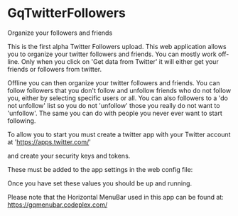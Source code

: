 # GqTwitterFollowers
Organize your followers and friends

This is the first alpha Twitter Followers upload. This web application allows you to organize your twitter followers and friends. You can mostly work off-line. Only when you click on 'Get data from Twitter' it will either get your friends or followers from twitter.

Offline you can then organize your twitter followers and friends. You can follow followers that you don't follow and unfollow friends who do not follow you, either by selecting specific users or all. You can also followers to a 'do not unfollow' list so you do not 'unfollow' those you really do not want to 'unfollow'. The same you can do with people you never ever want to start following.


To allow you to start you must create a twitter app with your Twitter account at 'https://apps.twitter.com/'

and create your security keys and tokens.

These must be added to the app settings in the web config file:

Once you have set these values you should be up and running.

Please note that the Horizontal MenuBar used in this app can be found at: https://gqmenubar.codeplex.com/
